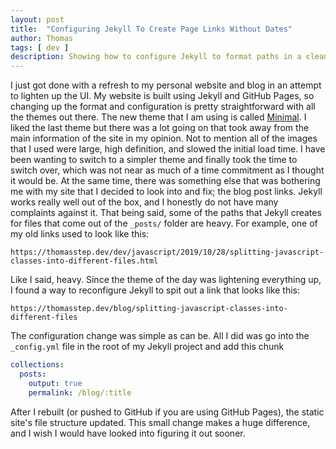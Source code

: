 ```yaml
---
layout: post
title:  "Configuring Jekyll To Create Page Links Without Dates"
author: Thomas
tags: [ dev ]
description: Showing how to configure Jekyll to format paths in a cleaner way
---
```

I just got done with a refresh to my personal website and blog in an attempt to lighten up the UI.
My website is built using Jekyll and GitHub Pages, so changing up the format and configuration is pretty straightforward with all the themes out there.
The new theme that I am using is called [Minimal](https://github.com/pages-themes/minimal).
I liked the last theme but there was a lot going on that took away from the main information of the site in my opinion.
Not to mention all of the images that I used were large, high definition, and slowed the initial load time.
I have been wanting to switch to a simpler theme and finally took the time to switch over, which was not near as much of a time commitment as I thought it would be.
At the same time, there was something else that was bothering me with my site that I decided to look into and fix; the blog post links.
Jekyll works really well out of the box, and I honestly do not have many complaints against it.
That being said, some of the paths that Jekyll creates for files that come out of the `_posts/` folder are heavy.
For example, one of my old links used to look like this:

```
https://thomasstep.dev/dev/javascript/2019/10/28/splitting-javascript-classes-into-different-files.html
```

Like I said, heavy.
Since the theme of the day was lightening everything up, I found a way to reconfigure Jekyll to spit out a link that looks like this:

```
https://thomasstep.dev/blog/splitting-javascript-classes-into-different-files
```

The configuration change was simple as can be.
All I did was go into the `_config.yml` file in the root of my Jekyll project and add this chunk

```yml
collections:
  posts:
    output: true
    permalink: /blog/:title
```

After I rebuilt (or pushed to GitHub if you are using GitHub Pages), the static site's file structure updated.
This small change makes a huge difference, and I wish I would have looked into figuring it out sooner.
